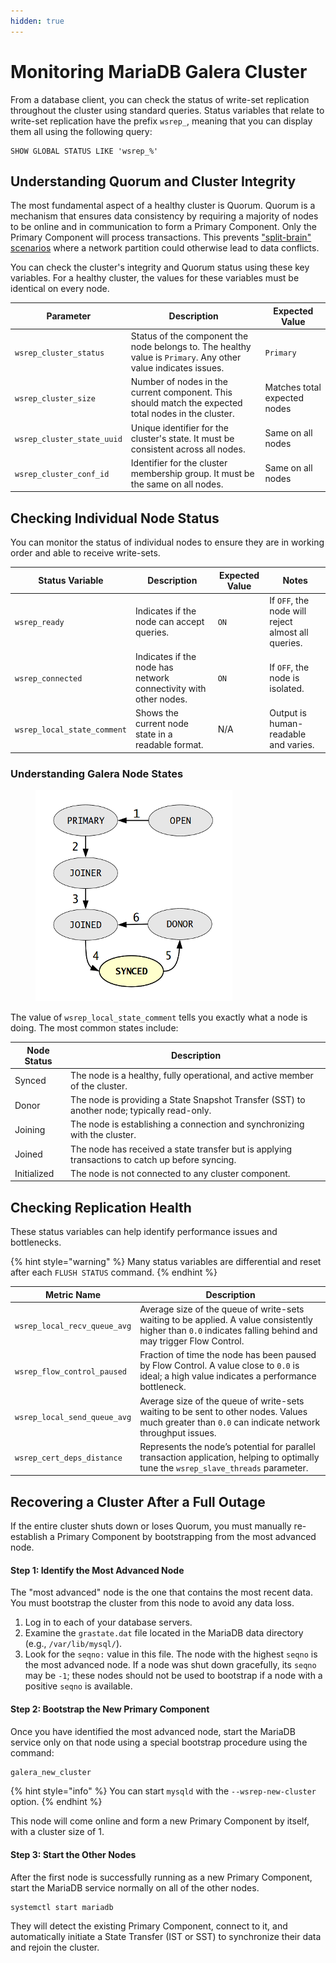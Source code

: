 ```yaml
---
hidden: true
---
```


# Monitoring MariaDB Galera Cluster

From a database client, you can check the status of write-set replication throughout the cluster using standard queries. Status variables that relate to write-set replication have the prefix `wsrep_`, meaning that you can display them all using the following query:

```plsql
SHOW GLOBAL STATUS LIKE 'wsrep_%'
```

## Understanding Quorum and Cluster Integrity

The most fundamental aspect of a healthy cluster is Quorum. Quorum is a mechanism that ensures data consistency by requiring a majority of nodes to be online and in communication to form a Primary Component. Only the Primary Component will process transactions. This prevents ["split-brain" scenarios](understanding-quorum-monitoring-and-recovery.md#understanding-and-recovering-from-a-split-brain) where a network partition could otherwise lead to data conflicts.

You can check the cluster's integrity and Quorum status using these key variables. For a healthy cluster, the values for these variables must be identical on every node.

| Parameter                  | Description                                                                                                    | Expected Value               |
| -------------------------- | -------------------------------------------------------------------------------------------------------------- | ---------------------------- |
| `wsrep_cluster_status`     | Status of the component the node belongs to. The healthy value is `Primary`. Any other value indicates issues. | `Primary`                    |
| `wsrep_cluster_size`       | Number of nodes in the current component. This should match the expected total nodes in the cluster.           | Matches total expected nodes |
| `wsrep_cluster_state_uuid` | Unique identifier for the cluster's state. It must be consistent across all nodes.                             | Same on all nodes            |
| `wsrep_cluster_conf_id`    | Identifier for the cluster membership group. It must be the same on all nodes.                                 | Same on all nodes            |

## Checking Individual Node Status

You can monitor the status of individual nodes to ensure they are in working order and able to receive write-sets.

| Status Variable             | Description                                                      | Expected Value | Notes                                              |
| --------------------------- | ---------------------------------------------------------------- | -------------- | -------------------------------------------------- |
| `wsrep_ready`               | Indicates if the node can accept queries.                        | `ON`           | If `OFF`, the node will reject almost all queries. |
| `wsrep_connected`           | Indicates if the node has network connectivity with other nodes. | `ON`           | If `OFF`, the node is isolated.                    |
| `wsrep_local_state_comment` | Shows the current node state in a readable format.               | N/A            | Output is human-readable and varies.               |

### Understanding Galera Node States

<div align="left"><figure><img src="../.gitbook/assets/galerafsm.png" alt=""><figcaption></figcaption></figure></div>

The value of `wsrep_local_state_comment` tells you exactly what a node is doing. The most common states include:

| Node Status | Description                                                                                     |
| ----------- | ----------------------------------------------------------------------------------------------- |
| Synced      | The node is a healthy, fully operational, and active member of the cluster.                     |
| Donor       | The node is providing a State Snapshot Transfer (SST) to another node; typically read-only.     |
| Joining     | The node is establishing a connection and synchronizing with the cluster.                       |
| Joined      | The node has received a state transfer but is applying transactions to catch up before syncing. |
| Initialized | The node is not connected to any cluster component.                                             |

## Checking Replication Health

These status variables can help identify performance issues and bottlenecks.&#x20;

{% hint style="warning" %}
Many status variables are differential and reset after each `FLUSH STATUS` command.
{% endhint %}

| Metric Name                  | Description                                                                                                                                                  |
| ---------------------------- | ------------------------------------------------------------------------------------------------------------------------------------------------------------ |
| `wsrep_local_recv_queue_avg` | Average size of the queue of write-sets waiting to be applied. A value consistently higher than `0.0` indicates falling behind and may trigger Flow Control. |
| `wsrep_flow_control_paused`  | Fraction of time the node has been paused by Flow Control. A value close to `0.0` is ideal; a high value indicates a performance bottleneck.                 |
| `wsrep_local_send_queue_avg` | Average size of the queue of write-sets waiting to be sent to other nodes. Values much greater than `0.0` can indicate network throughput issues.            |
| `wsrep_cert_deps_distance`   | Represents the node’s potential for parallel transaction application, helping to optimally tune the `wsrep_slave_threads` parameter.                         |

## Recovering a Cluster After a Full Outage

If the entire cluster shuts down or loses Quorum, you must manually re-establish a Primary Component by bootstrapping from the most advanced node.

#### Step 1: Identify the Most Advanced Node

The "most advanced" node is the one that contains the most recent data. You must bootstrap the cluster from this node to avoid any data loss.

1. Log in to each of your database servers.
2. Examine the `grastate.dat` file located in the MariaDB data directory (e.g., `/var/lib/mysql/`).
3. Look for the `seqno:` value in this file. The node with the highest `seqno` is the most advanced node. If a node was shut down gracefully, its `seqno` may be `-1`; these nodes should not be used to bootstrap if a node with a positive `seqno` is available.

#### Step 2: Bootstrap the New Primary Component

Once you have identified the most advanced node, start the MariaDB service only on that node using a special bootstrap procedure using the command:

```bash
galera_new_cluster
```

{% hint style="info" %}
You can start `mysqld` with the `--wsrep-new-cluster` option.
{% endhint %}

This node will come online and form a new Primary Component by itself, with a cluster size of 1.

#### Step 3: Start the Other Nodes

After the first node is successfully running as a new Primary Component, start the MariaDB service normally on all of the other nodes.

```bash
systemctl start mariadb
```

They will detect the existing Primary Component, connect to it, and automatically initiate a State Transfer (IST or SST) to synchronize their data and rejoin the cluster.
